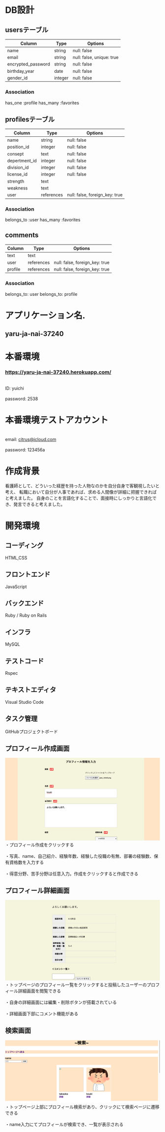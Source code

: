 # DB設計

## usersテーブル

| Column             | Type       | Options                        |
| -------------------| ---------- | ------------------------------ |
| name               | string     | null: false                    |
| email              | string     | null: false, unique: true      |
| encrypted_password | string     | null: false                    |
| birthday_year      | date       | null: false                    |
| gender_id          | integer    | null: false                    |

### Association
has_one :profile
has_many :favorites

## profilesテーブル

| Column             | Type       | Options                        |
| -------------------| ---------- | ------------------------------ |
| name               | string     | null: false                    |
| position_id        | integer    | null: false                    |
| consept            | text       | null: false                    |
| depertment_id      | integer    | null: false                    |
| division_id        | integer    | null: false                    |
| license_id         | integer    | null: false                    |
| strength           | text       |                                |
| weakness           | text       |                                |
| user               | references | null: false, foreign_key: true |

### Association

belongs_to :user
has_many :favorites


## comments
| Column             | Type       | Options                        |
| -------------------| ---------- | ------------------------------ |
| text               | text       |                                |
| user               | references | null: false, foreign_key: true |
| profile            | references | null: false, foreign_key: true |

### Association

belongs_to: user
belongs_to: profile


# アプリケーション名. 
## yaru-ja-nai-37240

# 本番環境
### https://yaru-ja-nai-37240.herokuapp.com/
<br>ID: yuichi</br>
<br>password: 2538</br>
# 本番環境テストアカウント

<br>email: citrus@icloud.com</br>
<br>password: 123456a</br>


# 作成背景 
看護師として、どういった経歴を持った人物なのかを自分自身で客観視したいと考え、
転職において自分が人事であれば、求める人間像が詳細に把握できればと考えました。
自身のことを言語化することで、面接時にしっかりと言語化でき、発言できると考えました。



# 開発環境
## コーディング
HTML,CSS
## フロントエンド
JavaScript
## バックエンド
Ruby / Ruby on Rails
## インフラ
MySQL
## テストコード
Rspec
## テキストエディタ
Visual Studio Code
## タスク管理
GitHubプロジェクトボード


## プロフィール作成画面
![実際のプロフィール画面](yarujanai-readme1.png)
<br>・プロフィール作成をクリックする</br>
<br>・写真、name、自己紹介、経験年数、経験した役職の有無、部署の経験数、保有資格数を入力する</br> 
<br>・得意分野、苦手分野は任意入力。作成をクリックすると作成できる</br> 


## プロフィール詳細画面
![詳細画面](yarujanai-readme2.png)
<br>・トップページのプロフィール一覧をクリックすると投稿したユーザーのプロフィール詳細画面を閲覧できる</br>
<br>・自身の詳細画面には編集・削除ボタンが搭載されている</br>
<br>・詳細画面下部にコメント機能がある</br>

## 検索画面
![検索画面](yarujanai-readme3.png)
<br>・トップページ上部にプロフィール検索があり、クリックにて検索ページに遷移できる</br>
<br>・name入力にてプロフィールが検索でき、一覧が表示される</br>
